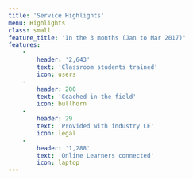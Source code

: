 ```yaml
---
title: 'Service Highlights'
menu: Highlights
class: small
feature_title: 'In the 3 months (Jan to Mar 2017)'
features:
    -
        header: '2,643'
        text: 'Classroom students trained'
        icon: users
    -
        header: 200
        text: 'Coached in the field'
        icon: bullhorn
    -
        header: 29
        text: 'Provided with industry CE'
        icon: legal
    -
        header: '1,288'
        text: 'Online Learners connected'
        icon: laptop
---
```

